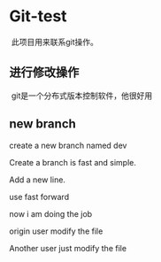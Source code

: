 # Git-test

​	此项目用来联系git操作。

## 进行修改操作

​	git是一个分布式版本控制软件，他很好用

## new branch

create a new branch named dev

Create a branch is fast and simple.

Add a new line.

use fast forward

now i am doing the job

origin user modify the file

Another user just modify the file